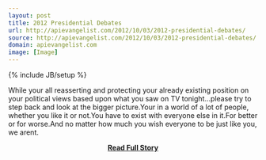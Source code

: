 ```yaml
---
layout: post
title: 2012 Presidential Debates
url: http://apievangelist.com/2012/10/03/2012-presidential-debates/
source: http://apievangelist.com/2012/10/03/2012-presidential-debates/
domain: apievangelist.com
image: [Image]
---
```

{% include JB/setup %}<p>While your all reasserting and protecting your already existing position on your political views based upon what you saw on TV tonight&hellip;please try to step back and look at the bigger picture.Your in a world of a lot of people, whether you like it or not.You have to exist with everyone else in it.For better or for worse.And no matter how much you wish everyone to be just like you, we arent.</p>
<center><p><a href="http://apievangelist.com/2012/10/03/2012-presidential-debates/" style='padding:25px; font-sze:18px; font-weight: bold;'>Read Full Story</a></p></center>
